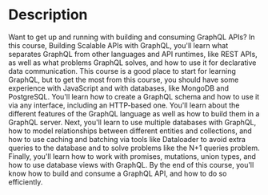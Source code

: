 # Description

Want to get up and running with building and consuming GraphQL APIs? In this course, Building Scalable APIs with GraphQL, you'll learn what separates GraphQL from other languages and API runtimes, like REST APIs, as well as what problems GraphQL solves, and how to use it for declarative data communication. This course is a good place to start for learning GraphQL, but to get the most from this course, you should have some experience with JavaScript and with databases, like MongoDB and PostgreSQL. You'll learn how to create a GraphQL schema and how to use it via any interface, including an HTTP-based one. You'll learn about the different features of the GraphQL language as well as how to build them in a GraphQL server. Next, you'll learn to use multiple databases with GraphQL, how to model relationships between different entities and collections, and how to use caching and batching via tools like Dataloader to avoid extra queries to the database and to solve problems like the N+1 queries problem. Finally, you'll learn how to work with promises, mutations, union types, and how to use database views with GraphQL. By the end of this course, you'll know how to build and consume a GraphQL API, and how to do so efficiently.











